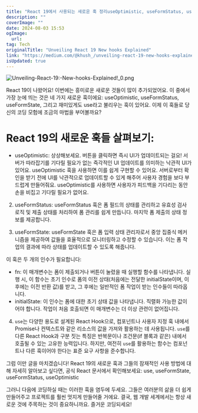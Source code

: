 ```yaml
---
title: "React 19에서 사용되는 새로운 훅 정리useOptimistic, useFormStatus, useFormState"
description: ""
coverImage: ""
date: 2024-08-03 15:53
ogImage:
  url:
tag: Tech
originalTitle: "Unveiling React 19 New hooks Explained"
link: "https://medium.com/@khush_/unveiling-react-19-new-hooks-explained-6d41ffb2cd1a"
isUpdated: true
---
```


![Unveiling-React-19:-New-hooks-Explained!_0.png](/assets/img/Unveiling-React-19:-New-hooks-Explained!_0.png)

React 19이 나왔어요! 이번에는 흥미로운 새로운 것들이 많이 추가되었어요. 이 중에서 가장 눈에 띄는 것은 네 가지 새로운 훅이에요: useOptimistic, useFormStatus, useFormState, 그리고 재미있게도 use라고 불리우는 훅이 있어요. 이제 이 훅들로 당신의 코딩 모험에 조금의 마법을 부어볼까요?

# React 19의 새로운 훅들 살펴보기:

- useOptimistic: 상상해보세요. 버튼을 클릭하면 즉시 UI가 업데이트되는 걸요! 서버가 따라잡기를 기다릴 필요가 없는 즉각적인 UI 업데이트를 의미하는 낙관적 UI가 있어요. useOptimistic 훅을 사용하면 이를 쉽게 구현할 수 있어요. 서버로부터 확인을 받기 전에 UI를 낙관적으로 업데이트할 수 있게 해주어 사용자 경험을 보다 부드럽게 만들어줘요. useOptimistic를 사용하면 사용자가 피드백을 기다리는 동안 손을 비집고 기다릴 필요가 없어요.

<!-- seedividend - 사각형 -->

<ins class="adsbygoogle"
     style="display:block"
     data-ad-client="ca-pub-4877378276818686"
     data-ad-slot="1898504329"
     data-ad-format="auto"
     data-full-width-responsive="true"></ins>

<script>
     (adsbygoogle = window.adsbygoogle || []).push({});
</script>

2. useFormStatus: useFormStatus 훅은 폼 필드의 상태를 관리하고 유효성 검사 로직 및 제출 상태를 처리하여 폼 관리를 쉽게 만듭니다. 마지막 폼 제출의 상태 정보를 제공합니다.

3. useFormState: useFormState 훅은 폼 입력 상태 관리자로서 중앙 집중식 메커니즘을 제공하여 값들을 효율적으로 모니터링하고 수정할 수 있습니다. 이는 폼 작업의 결과에 따라 상태를 업데이트할 수 있도록 해줍니다.

이 훅은 두 개의 인수가 필요합니다:

- fn: 이 매개변수는 폼이 제출되거나 버튼이 눌렸을 때 실행할 함수를 나타냅니다. 실행 시, 이 함수는 초기 인수로 폼의 이전 상태(처음에는 전달한 initialState이며, 이후에는 이전 반환 값)를 받고, 그 후에는 일반적인 폼 작업이 받는 인수들이 따라옵니다.
- initialState: 이 인수는 폼에 대한 초기 상태 값을 나타냅니다. 직렬화 가능한 값이어야 합니다. 작업이 처음 호출되면 이 매개변수는 더 이상 관련이 없어집니다.

<!-- seedividend - 사각형 -->

<ins class="adsbygoogle"
     style="display:block"
     data-ad-client="ca-pub-4877378276818686"
     data-ad-slot="1898504329"
     data-ad-format="auto"
     data-full-width-responsive="true"></ins>

<script>
     (adsbygoogle = window.adsbygoogle || []).push({});
</script>

4. `use`는 다양한 용도로 설계된 React Hook으로, 컴포넌트나 사용자 지정 훅 내에서 Promise나 컨텍스트와 같은 리소스의 값을 가져와 활용하는 데 사용됩니다. `use`를 다른 React Hook과 구분 짓는 특징은 반복문이나 조건문(if 블록과 같은) 내에서 호출될 수 있는 고유한 능력입니다. 하지만, 여전히 `use`를 활용하는 함수는 컴포넌트나 다른 훅이어야 한다는 표준 요구 사항을 준수합니다.

그럼 이만 글을 마치겠습니다! React 19의 새로운 훅과 그들의 잠재적인 사용 방법에 대해 자세히 알아보고 싶다면, 공식 React 문서에서 확인해보세요:
use, useFormState, useFormStatus, useOptimistic

그러니 다음에 코딩하실 때는 이러한 훅을 염두에 두세요. 그들은 여러분의 삶을 더 쉽게 만들어주고 프로젝트를 훨씬 멋지게 만들어줄 거에요. 결국, 웹 개발 세계에서는 항상 새로운 것에 주목하는 것이 중요하니까요. 즐거운 코딩되세요!

